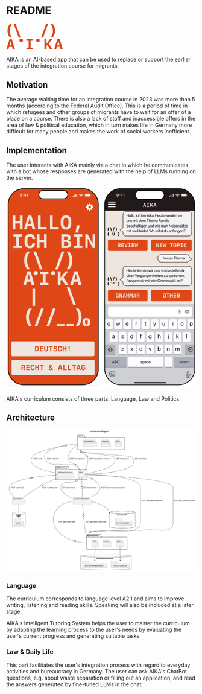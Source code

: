 # README

[<img src="docs/general/res/logo.jpg" width="150" />](docs/general/res/logo.jpg) 

AIKA is an AI-based app that can be used to replace or support the earlier stages of the integration course for migrants. 

## Motivation

The average waiting time for an integration course in 2023 was more than 5 months (according to the Federal Audit Office). This is a period of time in which refugees and other groups of migrants have to wait for an offer of a place on a course. There is also a lack of staff and inaccessible offers in the area of law & political education, which in turn makes life in Germany more difficult for many people and makes the work of social workers inefficient.

## Implementation

The user interacts with AIKA mainly via a chat in which he communicates with a bot whose responses are generated with the help of LLMs running on the server.


![](docs/general/res/interface_ex.png)


AIKA's curriculum consists of three parts: Language, Law and Politics. 

## Architecture

![](docs/backend/res/arch.svg)

### Language

The curriculum corresponds to language level A2.1 and aims to improve writing, listening and reading skills. Speaking will also be included at a later stage. 

AIKA's Intelligent Tutoring System helps the user to master the curriculum by adapting the learning process to the user's needs by evaluating the user's current progress and generating suitable tasks. 

### Law & Daily Life

This part facilitates the user's integration process with regard to everyday activities and bureaucracy in Germany. The user can ask AIKA's ChatBot questions, e.g. about waste separation or filling out an application, and read the answers generated by fine-tuned LLMs in the chat. 
